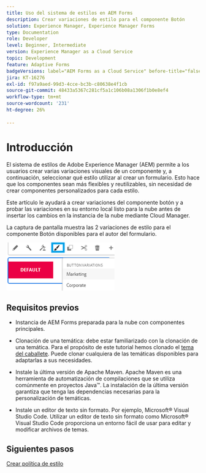```yaml
---
title: Uso del sistema de estilos en AEM Forms
description: Crear variaciones de estilo para el componente Botón
solution: Experience Manager, Experience Manager Forms
type: Documentation
role: Developer
level: Beginner, Intermediate
version: Experience Manager as a Cloud Service
topic: Development
feature: Adaptive Forms
badgeVersions: label="AEM Forms as a Cloud Service" before-title="false"
jira: KT-16276
exl-id: f97a9aed-99d3-4cce-bc3b-c80638e4f1cb
source-git-commit: 48433a5367c281cf5a1c106b08a1306f1b0e8ef4
workflow-type: tm+mt
source-wordcount: '231'
ht-degree: 26%

---
```


# Introducción

El sistema de estilos de Adobe Experience Manager (AEM) permite a los usuarios crear varias variaciones visuales de un componente y, a continuación, seleccionar qué estilo utilizar al crear un formulario. Esto hace que los componentes sean más flexibles y reutilizables, sin necesidad de crear componentes personalizados para cada estilo.

Este artículo le ayudará a crear variaciones del componente botón y a probar las variaciones en su entorno local listo para la nube antes de insertar los cambios en la instancia de la nube mediante Cloud Manager.

La captura de pantalla muestra las 2 variaciones de estilo para el componente Botón disponibles para el autor del formulario.


![variaciones de botón](assets/button-variations.png)

## Requisitos previos

* Instancia de AEM Forms preparada para la nube con componentes principales.
* Clonación de una temática: debe estar familiarizado con la clonación de una temática. Para el propósito de este tutorial hemos clonado el [tema del caballete](https://github.com/adobe/aem-forms-theme-easel). Puede clonar cualquiera de las temáticas disponibles para adaptarlas a sus necesidades.

* Instale la última versión de Apache Maven. Apache Maven es una herramienta de automatización de compilaciones que se utiliza comúnmente en proyectos Java™. La instalación de la última versión garantiza que tenga las dependencias necesarias para la personalización de temáticas.
* Instale un editor de texto sin formato. Por ejemplo, Microsoft® Visual Studio Code. Utilizar un editor de texto sin formato como Microsoft® Visual Studio Code proporciona un entorno fácil de usar para editar y modificar archivos de temas.



## Siguientes pasos

[Crear política de estilo](./style-policy.md)
